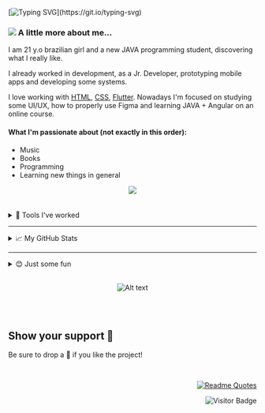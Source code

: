 [![Typing SVG](https://readme-typing-svg.herokuapp.com?font=inconsolata&size=35&color=22899F&center=true&width=600&height=80&lines=Hello+World%2C+it's+me%2C+Ariana%F0%9F%8C%8E!)](https://git.io/typing-svg)



### <img src="https://media.giphy.com/media/VgCDAzcKvsR6OM0uWg/giphy.gif" width="100"> A little more about me...
I am 21 y.o brazilian girl and a new JAVA programming student, discovering what I really like. 


I already worked in development, as a Jr. Developer, prototyping mobile apps and developing some systems.

I love working with [HTML](https://www.w3schools.com/html/),
[CSS](https://www.w3schools.com/css/), [Flutter](https://flutter.dev/).
Nowadays I'm focused on studying some UI/UX, how to properly use Figma and learning JAVA + Angular on an online course.
<br>

#### What I'm passionate about (not exactly in this order):
* Music
* Books
* Programming
* Learning new things in general

 <p align="center"> 

<img src="https://images4.programmerclick.com/764/d9/d963b866b9df02ad89b354a3b23dfafc.gif" width="600" style="max-width: 100%;">

</p>
<br>

<details><summary>🔧 Tools I've worked</summary> 

#### Front-end

<center>
<hr>

![HTML](https://img.shields.io/badge/-HTML-black?style=flat&logo=HTML5)&nbsp;
![CSS](https://img.shields.io/badge/-CSS-black?style=flat&logo=CSS3&logoColor=1572B6)&nbsp;
![Bootstrap](https://img.shields.io/badge/-Bootstrap-black?style=flat&logo=bootstrap)&nbsp;
![Materialize](https://img.shields.io/badge/-Materialize-black?style=flat&logo=Material-design&logoColor=red)&nbsp;
![JavaScript](https://img.shields.io/badge/-JavaScript-black?style=flat&logo=javascript)&nbsp;
![Typescript](https://img.shields.io/badge/-Typescript-black?style=flat&logo=typescript)&nbsp;
![Angular](https://img.shields.io/badge/-Angular-black?style=flat&logo=angular&logoColor=red)&nbsp;
![Markdown](https://img.shields.io/badge/-Markdown-black?style=flat&logo=markdown)&nbsp;

<br>

</center>

#### Back-end
<center>
<hr>

![Java](https://img.shields.io/badge/-Java-black?style=flat&logo=Java)&nbsp; ![Delphi](https://img.shields.io/badge/-Delphi-black?style=flat&logo=Delphi&logoColor=ff0000)&nbsp;

<br>
</center>

#### Database

<center>
<hr>

![MySql](https://img.shields.io/badge/-MySql-black?style=flat&logo=mysql)&nbsp;
![SqlServer](https://img.shields.io/badge/-SqlServer-black?style=flat&logo=microsoft-Sql-Server)&nbsp;
![Firebase](https://img.shields.io/badge/-Firebase-black?style=flat&logo=firebase)&nbsp;
![PostgreSql](https://img.shields.io/badge/-PostgreSql-black?style=flat&logo=postgresql)&nbsp;
![Firebird](https://img.shields.io/badge/-Firebird-black?style=flat&logo=firebird)&nbsp;

<br>
</center>

#### Mobile

<center>
<hr>

![Flutter](https://img.shields.io/badge/-Flutter-black?style=flat&logo=Flutter&logoColor=13b9fd)&nbsp;
![Android](https://img.shields.io/badge/-Android-black?style=flat&logo=Android&logoColor=green)&nbsp;

<br>
</center>

#### IDE

<center>
<hr>

![Android Studio](https://img.shields.io/badge/-Android%20Studio-black?style=flat&logo=Android+Studio&logoColor=green)&nbsp;
![Visual Studio Code](https://img.shields.io/badge/-Visual%20Studio%20Code-black?style=flat&logo=visual-studio-code&logoColor=007ACC)&nbsp;
![Visual Studio](https://img.shields.io/badge/-Visual%20Studio-black?style=flat&logo=visual-studio&logoColor=purple)&nbsp;
![Sublime Text](https://img.shields.io/badge/-Sublime-black?style=flat&logo=sublime-text)&nbsp;
![Netbeans](https://img.shields.io/badge/-Netbeans-black?style=flat&logo=netbeans)&nbsp;
![Eclipse](https://img.shields.io/badge/-Eclipse-black?style=flat&logo=eclipse-ide&logoColor=orange)
![Repl.it](https://img.shields.io/badge/-Repl.it-black?style=flat&logo=replit)&nbsp;

<br>
</center>

#### Versioning

<center>
<hr>

![Git](https://img.shields.io/badge/-Git-black?style=flat&logo=git)&nbsp;
![GitHub](https://img.shields.io/badge/-GitHub-black?style=flat&logo=github)&nbsp;

<br>
</center>

#### Prototyping

<center>
<hr>

![Adobe XD](https://img.shields.io/badge/-Adobe_XD-black?style=flat&logo=adobe-xd&logoColor=ff0000)&nbsp;
![Figma](https://img.shields.io/badge/-Figma-black?style=flat&logo=figma)&nbsp;

<br>
</center>
</details>

<hr>

<details><summary> 📈 My GitHub Stats  </summary>
<p>
<p align="center">

<center>

## Contributions all time

</center>

<br>

[![GitHub Streak](https://github-readme-streak-stats.herokuapp.com/?user=ariana-ssilva&theme=nightowl)](https://git.io/streak-stats)

<br>

<hr>

<br>

  ![Ariana's GitHub stats](https://github-readme-stats.vercel.app/api?username=ariana-ssilva&show_icons=true&theme=nightowl&card_width=600 )

<br>

<hr>

<br>

<center>
 
 ##  🏆 Trophies GitHub

</center> 

[![trophy](https://github-profile-trophy.vercel.app/?username=ariana-ssilva&theme=juicyfresh&row=2&&margin-w=20)](https://github.com/ariana-ssilva)

<br>

<hr>

<br>

  <img width="" src="https://github-readme-stats.vercel.app/api/top-langs/?username=ariana-ssilva&layout=compact&card_width=600" alt="Top language used in my repos" />

</p>
</details>

<hr>

<details><summary>😊 Just some fun </summary>
<p>
<p align="center">

## My Octocat  🙀

<div align="center"  height="200px";width:150px;>

![My Octocat!](/gif_img/my_octocat.png)



[![Build your own clicking here](https://img.shields.io/badge/-Build%20%20yours%20-purple?style=flat&logo=github&logoColor=white)](https://myoctocat.com/)&nbsp;

<br>

<hr>

<br>

## Random programming memes 🃏
<img src='https://random-memer.herokuapp.com/' title="Meme" width=500px; alt="Please refresh the page if the meme doesn't show up.">

<br>

<hr>

<br>

</div>
</p>
</details>

<br>

<div align="center">

![Alt text](https://spotify-recently-played-readme.vercel.app/api?user=2244oudaeu73z4y26xcrvznzy)

<br>
<br>
</div>

## Show your support 🌈
Be sure to drop a 🌟 if you like the project!

<br>
<div align="right">

[![Readme Quotes](https://quotes-github-readme.vercel.app/api?type=horizontal&theme=catppuccin )](https://github.com/piyushsuthar/github-readme-quotes)

![Visitor Badge](https://visitor-badge.laobi.icu/badge?page_id=ariana-ssilva)

</div>
<br> 
